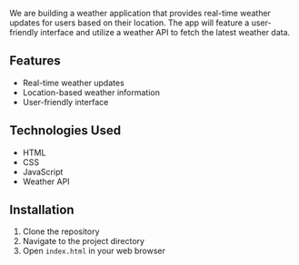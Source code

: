 We are building a weather application that provides real-time weather updates for users based on their location. The app will feature a user-friendly interface and utilize a weather API to fetch the latest weather data.
## Features
- Real-time weather updates
- Location-based weather information
- User-friendly interface
## Technologies Used
- HTML
- CSS
- JavaScript
- Weather API
## Installation
1. Clone the repository
2. Navigate to the project directory
3. Open `index.html` in your web browser